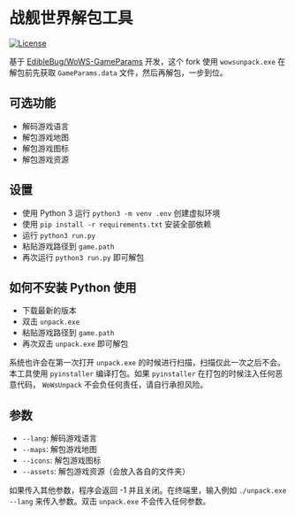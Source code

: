 # 战舰世界解包工具
[![License](https://img.shields.io/github/license/WoWs-Info/wows_unpack)](./LICENSE)

基于 [EdibleBug/WoWS-GameParams](https://github.com/EdibleBug/WoWS-GameParams) 开发，这个 fork 使用 `wowsunpack.exe` 在解包前先获取 `GameParams.data` 文件，然后再解包，一步到位。

## 可选功能
- 解码游戏语言
- 解包游戏地图
- 解包游戏图标
- 解包游戏资源

## 设置
- 使用 Python 3 运行 `python3 -m venv .env` 创建虚拟环境
- 使用 `pip install -r requirements.txt` 安装全部依赖
- 运行 `python3 run.py`
- 粘贴游戏路径到 `game.path`
- 再次运行 `python3 run.py` 即可解包

## 如何不安装 Python 使用
- 下载最新的版本
- 双击 `unpack.exe`
- 粘贴游戏路径到 `game.path`
- 再次双击 `unpack.exe` 即可解包

系统也许会在第一次打开 `unpack.exe` 的时候进行扫描，扫描仅此一次之后不会。本工具使用 `pyinstaller` 编译打包。如果 `pyinstaller` 在打包的时候注入任何恶意代码， `WoWsUnpack` 不会负任何责任，请自行承担风险。

## 参数
- `--lang`: 解码游戏语言
- `--maps`: 解包游戏地图
- `--icons`: 解包游戏图标
- `--assets`: 解包游戏资源（会放入各自的文件夹）

如果传入其他参数，程序会返回 -1 并且关闭。在终端里，输入例如 `./unpack.exe --lang` 来传入参数。双击 `unpack.exe` 不会传入任何参数。
